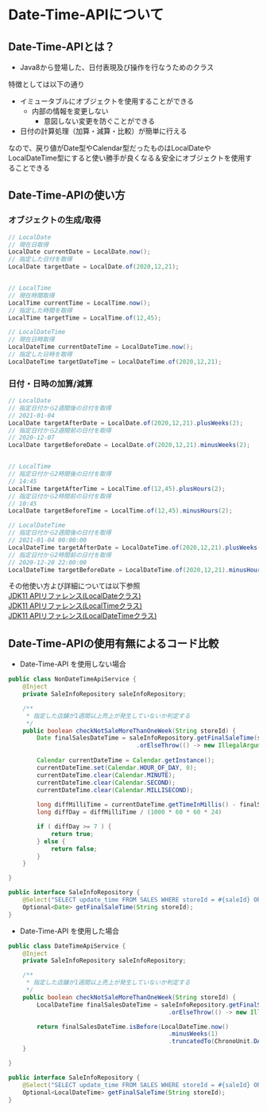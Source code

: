# Date-Time-APIについて

## Date-Time-APIとは？

* Java8から登場した、日付表現及び操作を行なうためのクラス

特徴としては以下の通り
  * イミュータブルにオブジェクトを使用することができる
    * 内部の情報を変更しない
      * 意図しない変更を防ぐことができる
  * 日付の計算処理（加算・減算・比較）が簡単に行える

なので、戻り値がDate型やCalendar型だったものはLocalDateやLocalDateTime型にすると使い勝手が良くなる＆安全にオブジェクトを使用することできる
 
## Date-Time-APIの使い方

### オブジェクトの生成/取得

```java
// LocalDate
// 現在日取得
LocalDate currentDate = LocalDate.now();
// 指定した日付を取得
LocalDate targetDate = LocalDate.of(2020,12,21);


// LocalTime
// 現在時間取得
LocalTime currentTime = LocalTime.now();
// 指定した時間を取得
LocalTime targetTime = LocalTime.of(12,45);

// LocalDateTime
// 現在日時取得
LocalDateTime currentDateTime = LocalDateTime.now();
// 指定した日時を取得
LocalDateTime targetDateTime = LocalDateTime.of(2020,12,21);
```

### 日付・日時の加算/減算

```java
// LocalDate
// 指定日付から2週間後の日付を取得
// 2021-01-04
LocalDate targetAfterDate = LocalDate.of(2020,12,21).plusWeeks(2);
// 指定日付から2週間前の日付を取得
// 2020-12-07
LocalDate targetBeforeDate = LocalDate.of(2020,12,21).minusWeeks(2);


// LocalTime
// 指定日付から2時間後の日付を取得
// 14:45
LocalTime targetAfterTime = LocalTime.of(12,45).plusHours(2);
// 指定日付から2時間前の日付を取得
// 10:45
LocalDate targetBeforeTime = LocalTime.of(12,45).minusHours(2);

// LocalDateTime
// 指定日付から2週間後の日付を取得
// 2021-01-04 00:00:00
LocalDateTime targetAfterDate = LocalDateTime.of(2020,12,21).plusWeeks(2);
// 指定日付から2時間前の日付を取得
// 2020-12-20 22:00:00
LocalDateTime targetBeforeDate = LocalDateTime.of(2020,12,21).minusHours(2);
```

その他使い方よび詳細については以下参照  
[JDK11 APIリファレンス(LocalDateクラス)](https://docs.oracle.com/javase/jp/11/docs/api/java.base/java/time/LocalDate.html)  
[JDK11 APIリファレンス(LocalTimeクラス)](https://docs.oracle.com/javase/jp/11/docs/api/java.base/java/time/LocalTime.html)  
[JDK11 APIリファレンス(LocalDateTimeクラス)](https://docs.oracle.com/javase/jp/11/docs/api/java.base/java/time/LocalDateTime.html)  

## Date-Time-APIの使用有無によるコード比較

* Date-Time-API を使用しない場合

```java
public class NonDateTimeApiService {
    @Inject
    private SaleInfoRepository saleInfoRepository;

    /**
     * 指定した店舗が1週間以上売上が発生していないか判定する
     */
    public boolean checkNotSaleMoreThanOneWeek(String storeId) {
        Date finalSalesDateTime = saleInfoRepository.getFinalSaleTime(storeId)
                                    .orElseThrow(() -> new IllegalArgumentException("指定された店舗情報は存在しません"));
        
        Calendar currentDateTime = Calendar.getInstance();
        currentDateTime.set(Calendar.HOUR_OF_DAY, 0);
        currentDateTime.clear(Calendar.MINUTE);
        currentDateTime.clear(Calendar.SECOND);
        currentDateTime.clear(Calendar.MILLISECOND);
        
        long diffMilliTime = currentDateTime.getTimeInMillis() - finalSalesDateTime.getTime();
        long diffDay = diffMilliTime / (1000 * 60 * 60 * 24)

        if ( diffDay >= 7 ) {
            return true;
        } else {
            return false;
        }
    }

}

public interface SaleInfoRepository {
    @Select("SELECT update_time FROM SALES WHERE storeId = #{saleId} ORDER BY update_time desc limit 1")
    Optional<Date> getFinalSaleTime(String storeId);
}
```

* Date-Time-API を使用した場合

```java
public class DateTimeApiService {
    @Inject
    private SaleInfoRepository saleInfoRepository;

    /**
     * 指定した店舗が1週間以上売上が発生していないか判定する
     */
    public boolean checkNotSaleMoreThanOneWeek(String storeId) {
        LocalDateTime finalSalesDateTime = saleInfoRepository.getFinalSaleTime(storeId)
                                             .orElseThrow(() -> new IllegalArgumentException("指定された店舗情報は存在しません"));

        return finalSalesDateTime.isBefore(LocalDateTime.now()
                                             .minusWeeks(1)
                                             .truncatedTo(ChronoUnit.DAYS));
    }

}

public interface SaleInfoRepository {
    @Select("SELECT update_time FROM SALES WHERE storeId = #{saleId} ORDER BY update_time desc limit 1")
    Optional<LocalDateTime> getFinalSaleTime(String storeId);
}

```
